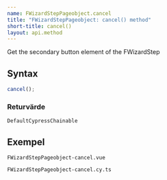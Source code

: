 ```yaml
---
name: FWizardStepPageobject.cancel
title: "FWizardStepPageobject: cancel() method"
short-title: cancel()
layout: api.method
---
```


Get the secondary button element of the FWizardStep

## Syntax

```ts nocompile nolint
cancel();
```

### Returvärde

`DefaultCypressChainable`

## Exempel

```import static
FWizardStepPageobject-cancel.vue
```

```import
FWizardStepPageobject-cancel.cy.ts
```
